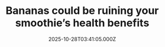 ---
title: "Bananas could be ruining your smoothie’s health benefits"
date: 2025-10-28T03:41:05.000Z
category: Health
externalLink: "https://www.sciencedaily.com/releases/2025/10/251027224844.htm"
image: ""
excerpt: "Researchers at UC Davis discovered that adding a banana to your smoothie may drastically reduce the absorption of flavanols — powerful compounds linked to heart and brain health. The culprit is polyphenol oxidase (PPO), an enzyme abundant in bananas that interferes with flavanol availability. In experiments, banana-based smoothies cut flavanol absorption by 84% compared to berry-based ones.…"
---